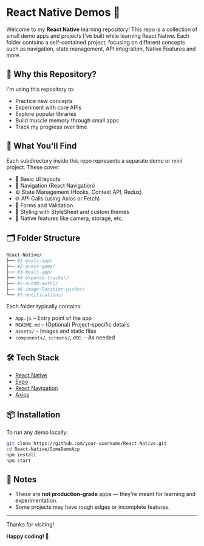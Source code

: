 # React Native Demos 📱

Welcome to my **React Native** learning repository! This repo is a collection of small demo apps and projects I've built while learning React Native. Each folder contains a self-contained project, focusing on different concepts such as navigation, state management, API integration, Native Features and more.

## 🚀 Why this Repository?

I'm using this repository to:

- Practice new concepts
- Experiment with core APIs
- Explore popular libraries
- Build muscle memory through small apps
- Track my progress over time

## 🧠 What You'll Find

Each subdirectory inside this repo represents a separate demo or mini project. These cover:

- 📱 Basic UI layouts
- 🧭 Navigation (React Navigation)
- ⚙️ State Management (Hooks, Context API, Redux)
- 🌐 API Calls (using Axios or Fetch)
- 🔁 Forms and Validation
- 🎨 Styling with StyleSheet and custom themes
- 🧩 Native features like camera, storage, etc.

## 🗂️ Folder Structure

```bash
React-Native/
├── #1-goals-app/
├── #2-guess-game/
├── #3-meals-app/
├── #4-expense-tracker/
├── #5-authN-authZ/
├── #6-image-location-picker/
└── #7-notifications/
```

Each folder typically contains:

- `App.js` – Entry point of the app
- `README.md` – (Optional) Project-specific details
- `assets/` – Images and static files
- `components/`, `screens/`, etc. – As needed

## 🛠️ Tech Stack

- [React Native](https://reactnative.dev/)
- [Expo](https://expo.dev/)
- [React Navigation](https://reactnavigation.org/)
- [Axios](https://axios-http.com/)

## 📦 Installation

To run any demo locally:

```bash
git clone https://github.com/your-username/React-Native.git
cd React-Native/SomeDemoApp
npm install
npm start
```

## 📌 Notes

- These are **not production-grade** apps — they're meant for learning and experimentation.
- Some projects may have rough edges or incomplete features.


---

Thanks for visiting!

**Happy coding! 🚀**
